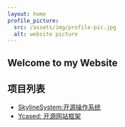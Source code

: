 ```yaml
---
layout: home
profile_picture:
  src: /assets/img/profile-pic.jpg
  alt: website picture
---
```


## Welcome to my Website

## 项目列表
- [SkylineSystem:开源操作系统](https://github.com/Yo-yo-ooo/SkylineSystem)
- [Ycased: 开源网站框架](https://github.com/Yo-yo-ooo/ycased)
